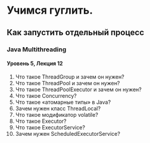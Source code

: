 # Учимся гуглить.
## Как запустить отдельный процесс
### Java Multithreading
#### Уровень 5, Лекция 12

1. Что такое ThreadGroup и зачем он нужен?
2. Что такое ThreadPool и зачем он нужен?
3. Что такое ThreadPoolExecutor и зачем он нужен?
4. Что такое Concurrency?
5. Что такое «атомарные типы» в Java?
6. Зачем нужен класс ThreadLocal?
7. Что такое модификатор volatile?
8. Что такое Executor?
9. Что такое ExecutorService?
10.	Зачем нужен ScheduledExecutorService?